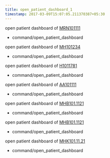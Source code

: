 ```yaml
---
title: open_patient_dashboard_1
timestamp: 2017-03-09T15:07:05.211370387+05:30
---
```


open patient dashboard of [MRN101111](patient_mrn)
* command/open_patient_dashboard

open patient dashboard of [MH101234](patient_mrn)
* command/open_patient_dashboard

open patient dashboard of [H1011781](patient_mrn)
* command/open_patient_dashboard

open patient dashboard of [AA101111](patient_mrn)
* command/open_patient_dashboard

open patient dashboard of [MHB101.1121](patient_mrn)
* command/open_patient_dashboard

open patient dashboard of [MHB101.1121](patient_mrn)
* command/open_patient_dashboard

open patient dashboard of [MHK101.11.21](patient_mrn)
* command/open_patient_dashboard
